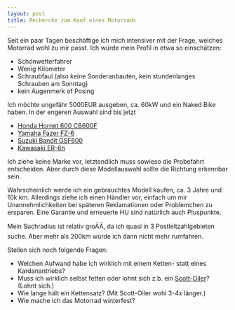 ```yaml
---
layout: post
title: Recherche zum Kauf eines Motorrads
---
```

Seit ein paar Tagen beschäftige ich mich intensiver mit der Frage, welches Motorrad wohl zu mir passt. Ich würde mein Profil in etwa so einschätzen:

* Schönwetterfahrer
* Wenig Kilometer
* Schraubfaul (also keine Sonderanbauten, kein stundenlanges Schrauben am Sonntag) 
* kein Augenmerk of Posing

Ich möchte ungefähr 5000EUR ausgeben, ca. 60kW und ein Naked Bike haben. In der engeren Auswahl sind bis jetzt

* [Honda Hornet 600 CB600F][1]
* [Yamaha Fazer FZ-6][2]
* [Suzuki Bandit GSF600][3]
* [Kawasaki ER-6n][4]

Ich ziehe keine Marke vor, letztendlich muss sowieso die Probefahrt entscheiden. Aber durch diese Modellauswahl sollte die Richtung erkennbar sein.

Wahrscheinlich werde ich ein gebrauchtes Modell kaufen, ca. 3 Jahre und 10k km. Allerdings ziehe ich einen Händler vor, einfach um mir Unannehmlichkeiten bei späteren Reklamationen oder Problemchen zu ersparen. Eine Garantie und erneuerte HU sind natürlich auch Pluspunkte.

Mein Suchradius ist relativ groÃÂ, da ich quasi in 3 Postleitzahlgebieten suche. Aber mehr als 200km würde ich dann nicht mehr rumfahren.

Stellen sich noch folgende Fragen:

* Welchen Aufwand habe ich wirklich mit einem Ketten- statt eines Kardanantriebs?
* Muss ich wirklich selbst fetten oder lohnt sich z.b. ein [Scott-Oiler][5]? (Lohnt sich.)
* Wie lange hält ein Kettensatz? (Mit Scott-Oiler wohl 3-4x länger.)
* Wie mache ich das Motorrad winterfest?

[1]: http://de.wikipedia.org/wiki/Honda_CB_600_F_Hornet
[2]: http://de.wikipedia.org/wiki/Yamaha_Fazer#FZ6
[3]: http://de.wikipedia.org/wiki/Suzuki_GSF_600
[4]: http://de.wikipedia.org/wiki/Kawasaki_ER-6
[5]: http://www.scottoiler.de/

